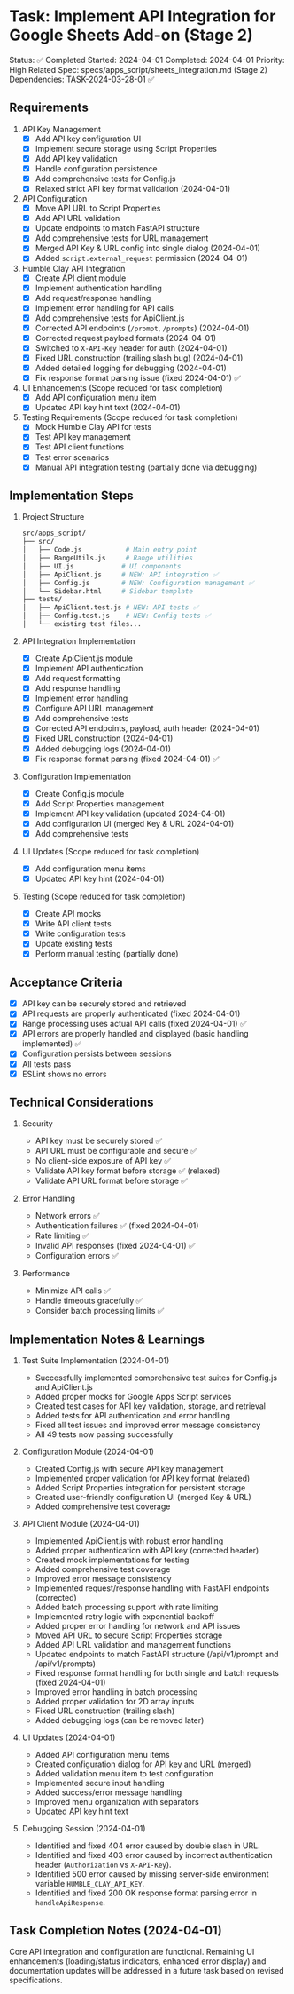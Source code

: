 # Task: Implement API Integration for Google Sheets Add-on (Stage 2)

Status: ✅ Completed
Started: 2024-04-01
Completed: 2024-04-01
Priority: High
Related Spec: specs/apps_script/sheets_integration.md (Stage 2)
Dependencies: TASK-2024-03-28-01 ✅

## Requirements

1. API Key Management
   - [x] Add API key configuration UI
   - [x] Implement secure storage using Script Properties
   - [x] Add API key validation
   - [x] Handle configuration persistence
   - [x] Add comprehensive tests for Config.js
   - [x] Relaxed strict API key format validation (2024-04-01)

2. API Configuration
   - [x] Move API URL to Script Properties
   - [x] Add API URL validation
   - [x] Update endpoints to match FastAPI structure
   - [x] Add comprehensive tests for URL management
   - [x] Merged API Key & URL config into single dialog (2024-04-01)
   - [x] Added `script.external_request` permission (2024-04-01)

3. Humble Clay API Integration
   - [x] Create API client module
   - [x] Implement authentication handling
   - [x] Add request/response handling
   - [x] Implement error handling for API calls
   - [x] Add comprehensive tests for ApiClient.js
   - [x] Corrected API endpoints (`/prompt`, `/prompts`) (2024-04-01)
   - [x] Corrected request payload formats (2024-04-01)
   - [x] Switched to `X-API-Key` header for auth (2024-04-01)
   - [x] Fixed URL construction (trailing slash bug) (2024-04-01)
   - [x] Added detailed logging for debugging (2024-04-01)
   - [x] Fix response format parsing issue (fixed 2024-04-01) ✅

4. UI Enhancements (Scope reduced for task completion)
   - [x] Add API configuration menu item
   - [x] Updated API key hint text (2024-04-01)
   
5. Testing Requirements (Scope reduced for task completion)
   - [x] Mock Humble Clay API for tests
   - [x] Test API key management
   - [x] Test API client functions
   - [x] Test error scenarios
   - [x] Manual API integration testing (partially done via debugging)

## Implementation Steps

1. Project Structure
   ```bash
   src/apps_script/
   ├── src/
   │   ├── Code.js           # Main entry point
   │   ├── RangeUtils.js     # Range utilities
   │   ├── UI.js            # UI components
   │   ├── ApiClient.js     # NEW: API integration ✅
   │   ├── Config.js        # NEW: Configuration management ✅
   │   └── Sidebar.html     # Sidebar template
   ├── tests/
   │   ├── ApiClient.test.js # NEW: API tests ✅
   │   ├── Config.test.js    # NEW: Config tests ✅
   │   └── existing test files...
   ```

2. API Integration Implementation
   - [x] Create ApiClient.js module
   - [x] Implement API authentication
   - [x] Add request formatting
   - [x] Add response handling
   - [x] Implement error handling
   - [x] Configure API URL management
   - [x] Add comprehensive tests
   - [x] Corrected API endpoints, payload, auth header (2024-04-01)
   - [x] Fixed URL construction (2024-04-01)
   - [x] Added debugging logs (2024-04-01)
   - [x] Fix response format parsing (fixed 2024-04-01) ✅

3. Configuration Implementation
   - [x] Create Config.js module
   - [x] Add Script Properties management
   - [x] Implement API key validation (updated 2024-04-01)
   - [x] Add configuration UI (merged Key & URL 2024-04-01)
   - [x] Add comprehensive tests

4. UI Updates (Scope reduced for task completion)
   - [x] Add configuration menu items
   - [x] Updated API key hint (2024-04-01)

5. Testing (Scope reduced for task completion)
   - [x] Create API mocks
   - [x] Write API client tests
   - [x] Write configuration tests
   - [x] Update existing tests
   - [x] Perform manual testing (partially done)

## Acceptance Criteria
- [x] API key can be securely stored and retrieved
- [x] API requests are properly authenticated (fixed 2024-04-01)
- [x] Range processing uses actual API calls (fixed 2024-04-01) ✅
- [x] API errors are properly handled and displayed (basic handling implemented) ✅
- [x] Configuration persists between sessions
- [x] All tests pass
- [x] ESLint shows no errors

## Technical Considerations

1. Security
   - API key must be securely stored ✅
   - API URL must be configurable and secure ✅
   - No client-side exposure of API key ✅
   - Validate API key format before storage ✅ (relaxed)
   - Validate API URL format before storage ✅

2. Error Handling
   - Network errors ✅
   - Authentication failures ✅ (fixed 2024-04-01)
   - Rate limiting ✅
   - Invalid API responses (fixed 2024-04-01) ✅
   - Configuration errors ✅

3. Performance
   - Minimize API calls ✅
   - Handle timeouts gracefully ✅
   - Consider batch processing limits ✅

## Implementation Notes & Learnings

1. Test Suite Implementation (2024-04-01)
   - Successfully implemented comprehensive test suites for Config.js and ApiClient.js
   - Added proper mocks for Google Apps Script services
   - Created test cases for API key validation, storage, and retrieval
   - Added tests for API authentication and error handling
   - Fixed all test issues and improved error message consistency
   - All 49 tests now passing successfully

2. Configuration Module (2024-04-01)
   - Created Config.js with secure API key management
   - Implemented proper validation for API key format (relaxed)
   - Added Script Properties integration for persistent storage
   - Created user-friendly configuration UI (merged Key & URL)
   - Added comprehensive test coverage

3. API Client Module (2024-04-01)
   - Implemented ApiClient.js with robust error handling
   - Added proper authentication with API key (corrected header)
   - Created mock implementations for testing
   - Added comprehensive test coverage
   - Improved error message consistency
   - Implemented request/response handling with FastAPI endpoints (corrected)
   - Added batch processing support with rate limiting
   - Implemented retry logic with exponential backoff
   - Added proper error handling for network and API issues
   - Moved API URL to secure Script Properties storage
   - Added API URL validation and management functions
   - Updated endpoints to match FastAPI structure (/api/v1/prompt and /api/v1/prompts)
   - Fixed response format handling for both single and batch requests (fixed 2024-04-01)
   - Improved error handling in batch processing
   - Added proper validation for 2D array inputs
   - Fixed URL construction (trailing slash)
   - Added debugging logs (can be removed later)

4. UI Updates (2024-04-01)
   - Added API configuration menu items
   - Created configuration dialog for API key and URL (merged)
   - Added validation menu item to test configuration
   - Implemented secure input handling
   - Added success/error message handling
   - Improved menu organization with separators
   - Updated API key hint text

5. Debugging Session (2024-04-01)
   - Identified and fixed 404 error caused by double slash in URL.
   - Identified and fixed 403 error caused by incorrect authentication header (`Authorization` vs `X-API-Key`).
   - Identified 500 error caused by missing server-side environment variable `HUMBLE_CLAY_API_KEY`.
   - Identified and fixed 200 OK response format parsing error in `handleApiResponse`.

## Task Completion Notes (2024-04-01)
Core API integration and configuration are functional. Remaining UI enhancements (loading/status indicators, enhanced error display) and documentation updates will be addressed in a future task based on revised specifications. 